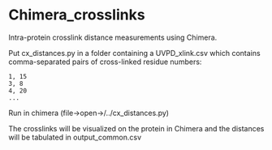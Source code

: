 # Chimera_crosslinks
Intra-protein crosslink distance measurements using Chimera.

Put cx_distances.py in a folder containing a UVPD_xlink.csv which contains comma-separated pairs of cross-linked residue numbers:

```
1, 15
3, 8
4, 20
...
```

Run in chimera (file->open->/../cx_distances.py)

The crosslinks will be visualized on the protein in Chimera and the distances will be tabulated in output_common.csv
